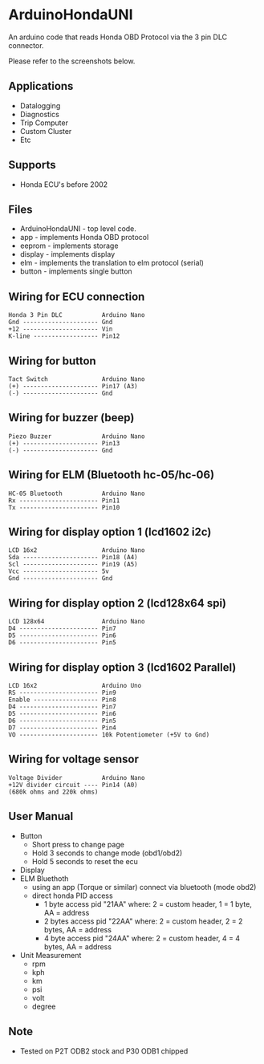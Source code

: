 ArduinoHondaUNI
===========

An arduino code that reads Honda OBD Protocol via the 3 pin DLC connector.

Please refer to the screenshots below.

Applications
--------
* Datalogging
* Diagnostics
* Trip Computer
* Custom Cluster
* Etc


Supports
--------
* Honda ECU's before 2002


Files
-----
* ArduinoHondaUNI - top level code.
* app - implements Honda OBD protocol
* eeprom - implements storage
* display - implements display
* elm - implements the translation to elm protocol (serial)
* button - implements single button


Wiring for ECU connection
--------------------
    Honda 3 Pin DLC           Arduino Nano
    Gnd --------------------- Gnd
    +12 --------------------- Vin
    K-line ------------------ Pin12

Wiring for button
--------------------
    Tact Switch               Arduino Nano
    (+) --------------------- Pin17 (A3)
    (-) --------------------- Gnd

Wiring for buzzer (beep)
--------------------
    Piezo Buzzer              Arduino Nano
    (+) --------------------- Pin13
    (-) --------------------- Gnd

Wiring for ELM (Bluetooth hc-05/hc-06)
--------------------
    HC-05 Bluetooth           Arduino Nano
    Rx ---------------------- Pin11
    Tx ---------------------- Pin10

Wiring for display option 1 (lcd1602 i2c)
--------------------
    LCD 16x2                  Arduino Nano
    Sda --------------------- Pin18 (A4)
    Scl --------------------- Pin19 (A5)
    Vcc --------------------- 5v
    Gnd --------------------- Gnd

Wiring for display option 2 (lcd128x64 spi)
--------------------
    LCD 128x64                Arduino Nano
    D4 ---------------------- Pin7
    D5 ---------------------- Pin6
    D6 ---------------------- Pin5

Wiring for display option 3 (lcd1602 Parallel)
--------------------
    LCD 16x2                  Arduino Uno               
    RS ---------------------- Pin9
    Enable ------------------ Pin8
    D4 ---------------------- Pin7
    D5 ---------------------- Pin6
    D6 ---------------------- Pin5
    D7 ---------------------- Pin4
    VO ---------------------- 10k Potentiometer (+5V to Gnd)

Wiring for voltage sensor
--------------------
    Voltage Divider           Arduino Nano
    +12V divider circuit ---- Pin14 (A0)
    (680k ohms and 220k ohms)
    

User Manual
-----
* Button
  - Short press to change page
  - Hold 3 seconds to change mode (obd1/obd2)
  - Hold 5 seconds to reset the ecu
* Display
* ELM Bluethoth
  - using an app (Torque or similar) connect via bluetooth (mode obd2)
  - direct honda PID access
    - 1 byte access pid "21AA" where: 2 = custom header, 1 = 1 byte, AA = address
    - 2 bytes access pid "22AA" where: 2 = custom header, 2 = 2 bytes, AA = address
    - 4 byte access pid "24AA" where: 2 = custom header, 4 = 4 bytes, AA = address
* Unit Measurement
  - rpm
  - kph
  - km
  - psi
  - volt
  - degree

Note
-----
* Tested on P2T ODB2 stock and P30 ODB1 chipped
